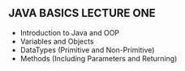 ## JAVA BASICS LECTURE ONE

- Introduction to Java and OOP
- Variables and Objects
- DataTypes (Primitive and Non-Primitive)
- Methods (Including Parameters and Returning)
